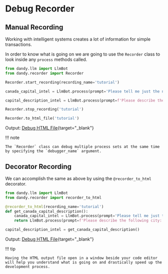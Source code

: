 # Debug Recorder

## Manual Recording

Working with intelligent systems creates a lot of information for simple transactions.

In order to know what is going on we are going to use the `Recorder` class to look inside any `process` methods called.

```python
from dandy.llm import LlmBot
from dandy.recorder import Recorder

Recorder.start_recording(recording_name='tutorial')

canada_capital_intel = LlmBot.process(prompt='Please tell me just the name only of the city that is the capital of Canada?')

capital_description_intel = LlmBot.process(prompt=f'Please describe the following city: {canada_capital_intel.text}')

Recorder.stop_recording('tutorial')

Recorder.to_html_file('tutorial')
```

Output: [Debug HTML File](tutorial_recording_output.html){target="_blank"}

!!! note

    The `Recorder` class can debug multiple process sets at the same time by specifying the `debugger_name` argument.

## Decorator Recording

We can accomplish the same as above by using the `@recorder_to_html` decorator.

```python
from dandy.llm import LlmBot
from dandy.recorder import recorder_to_html

@recorder_to_html(recording_name='tutorial')
def get_canada_capital_description():
    canada_capital_intel = LlmBot.process(prompt='Please tell me just the name only of the city that is the capital of Canada?')
    return LlmBot.process(prompt=f'Please describe the following city: {canada_capital_intel.text}')

capital_description_intel = get_canada_capital_description()
```

Output: [Debug HTML File](tutorial_recording_output.html){target="_blank"}

!!! tip

    Having the HTML output file open in a window beside your code editor will help you understand what is going on and drastically speed up the development process.
